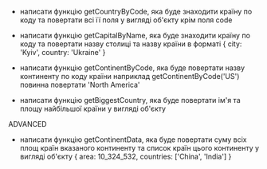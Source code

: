 - написати функцію getCountryByCode, яка буде знаходити країну по коду та 
повертати всі її поля у вигляді об'єкту крім поля code

- написати функцію getCapitalByName, яка буде знаходити країну по коду та
повертати назву столиці та назву країни в форматі { city: 'Kyiv', country: 'Ukraine' }

- написати функцію getContinentByCode, яка буде повертати назву континенту по коду країни
наприклад getContinentByCode('US') повинна повертати 'North America'
- написати функцію getBiggestCountry, яка буде повертати ім'я та площу найбільшої країни у 
вигляді об'єкту

ADVANCED
- написати функцію getContinentData, яка буде повертати суму всіх площ країн вказаного континенту та список 
країн цього континенту у вигляді об'єкту { area: 10_324_532, countries: ['China', 'India'] }


